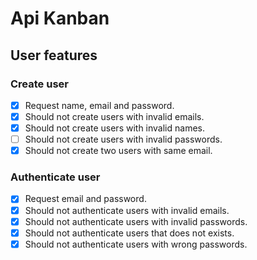 # Api Kanban

## User features

### Create user
- [x] Request name, email and password.
- [x] Should not create users with invalid emails.
- [x] Should not create users with invalid names.
- [ ] Should not create users with invalid passwords.
- [x] Should not create two users with same email.

### Authenticate user
- [x] Request email and password.
- [x] Should not authenticate users with invalid emails.
- [x] Should not authenticate users with invalid passwords.
- [x] Should not authenticate users that does not exists.
- [x] Should not authenticate users with wrong passwords.